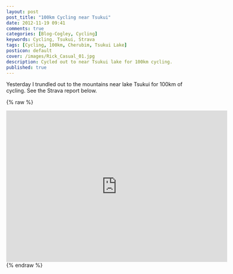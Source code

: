 ```yaml
---
layout: post
post_title: "100km Cycling near Tsukui"
date: 2012-11-19 09:41
comments: true
categories: [Blog-Cogley, Cycling]
keywords: Cycling, Tsukui, Strava
tags: [Cycling, 100km, Cherubim, Tsukui Lake]
posticon: default
cover: /images/Rick_Casual_01.jpg
description: Cycled out to near Tsukui lake for 100km cycling.
published: true
---
```


Yesterday I trundled out to the mountains near lake Tsukui for 100km of cycling. See the Strava report below.

<!--more--> 

{% raw %} 
<iframe height='405' width='590' frameborder='0' allowtransparency='true' scrolling='no' src='http://app.strava.com/activities/28174725/embed/f8926e38fe93367bbcc6eba7fcf4016a302716bc'></iframe>
{% endraw %}